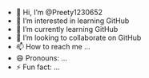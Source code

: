 - 👋 Hi, I’m @Preety1230652
- 👀 I’m interested in learning GitHub 
- 🌱 I’m currently learning GitHub 
- 💞️ I’m looking to collaborate on GitHub 
- 📫 How to reach me ...
- 😄 Pronouns: ...
- ⚡ Fun fact: ...

<!---
Preety1230652/Preety1230652 is a ✨ special ✨ repository because its `README.md` (this file) appears on your GitHub profile.
You can click the Preview link to take a look at your changes.
--->
